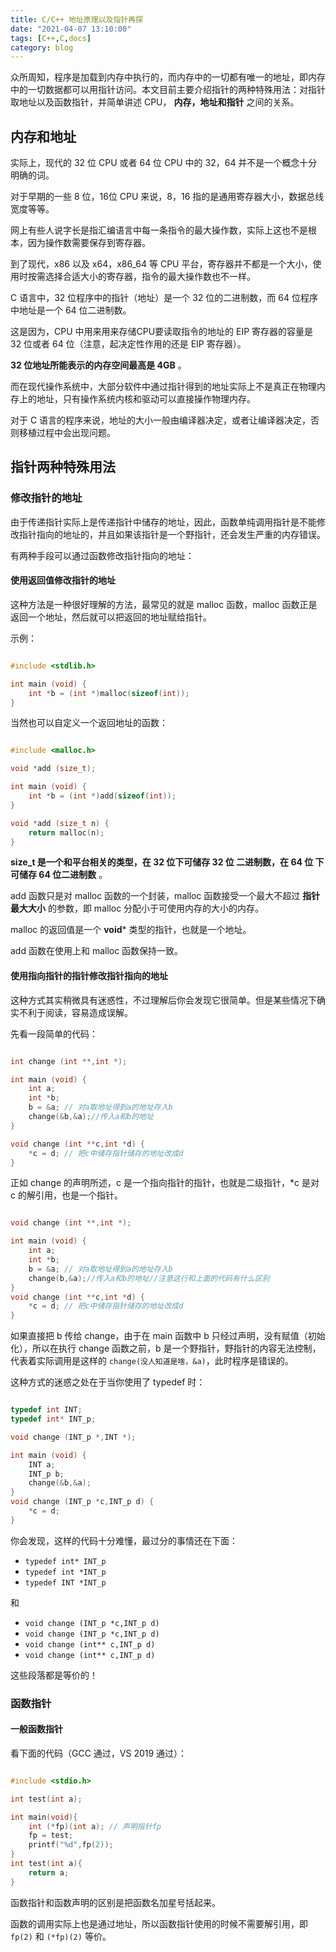 ```yaml
---
title: C/C++ 地址原理以及指针再探
date: "2021-04-07 13:10:00"
tags: [C++,C,docs]
category: blog
---
```

众所周知，程序是加载到内存中执行的，而内存中的一切都有唯一的地址，即内存中的一切数据都可以用指针访问。本文目前主要介绍指针的两种特殊用法：对指针取地址以及函数指针，并简单讲述 CPU， **内存，地址和指针** 之间的关系。

<!-- more -->

## 内存和地址

实际上，现代的 32 位 CPU 或者 64 位 CPU 中的 32，64 并不是一个概念十分明确的词。

对于早期的一些 8 位，16位 CPU 来说，8，16 指的是通用寄存器大小，数据总线宽度等等。

网上有些人说字长是指汇编语言中每一条指令的最大操作数，实际上这也不是根本，因为操作数需要保存到寄存器。

到了现代，x86 以及 x64，x86_64 等 CPU 平台，寄存器并不都是一个大小，使用时按需选择合适大小的寄存器，指令的最大操作数也不一样。

C 语言中，32 位程序中的指针（地址）是一个 32 位的二进制数，而 64 位程序中地址是一个 64 位二进制数。

这是因为，CPU 中用来用来存储CPU要读取指令的地址的 EIP 寄存器的容量是 32 位或者 64 位（注意，起决定性作用的还是 EIP 寄存器）。

 **32 位地址所能表示的内存空间最高是 4GB** 。

而在现代操作系统中，大部分软件中通过指针得到的地址实际上不是真正在物理内存上的地址，只有操作系统内核和驱动可以直接操作物理内存。

对于 C 语言的程序来说，地址的大小一般由编译器决定，或者让编译器决定，否则移植过程中会出现问题。

## 指针两种特殊用法

### 修改指针的地址

由于传递指针实际上是传递指针中储存的地址，因此，函数单纯调用指针是不能修改指针指向的地址的，并且如果该指针是一个野指针，还会发生严重的内存错误。

有两种手段可以通过函数修改指针指向的地址：

#### 使用返回值修改指针的地址

这种方法是一种很好理解的方法，最常见的就是 malloc 函数，malloc 函数正是返回一个地址，然后就可以把返回的地址赋给指针。

示例：

```cpp

#include <stdlib.h>

int main (void) {
    int *b = (int *)malloc(sizeof(int));
}

```

当然也可以自定义一个返回地址的函数：

```cpp

#include <malloc.h>

void *add (size_t);

int main (void) {
    int *b = (int *)add(sizeof(int));
}

void *add (size_t n) {
    return malloc(n);
}

```

 **size_t 是一个和平台相关的类型，在 32 位下可储存 32 位 二进制数，在 64 位 下可储存 64 位二进制数** 。

add 函数只是对 malloc 函数的一个封装，malloc 函数接受一个最大不超过 **指针最大大小** 的参数，即 malloc 分配小于可使用内存的大小的内存。

malloc 的返回值是一个 **void*** 类型的指针，也就是一个地址。

add 函数在使用上和 malloc 函数保持一致。

#### 使用指向指针的指针修改指针指向的地址

这种方式其实稍微具有迷惑性，不过理解后你会发现它很简单。但是某些情况下确实不利于阅读，容易造成误解。

先看一段简单的代码：

```cpp

int change (int **,int *);

int main (void) {
    int a;
    int *b;
    b = &a; // 对a取地址得到a的地址存入b
    change(&b,&a);//传入a和b的地址
}

void change (int **c,int *d) {
    *c = d; // 把c中储存指针储存的地址改成d
}

```

正如 change 的声明所述，c 是一个指向指针的指针，也就是二级指针，*c 是对 c 的解引用，也是一个指针。

```cpp

void change (int **,int *);

int main (void) {
    int a;
    int *b;
    b = &a; // 对a取地址得到a的地址存入b
    change(b,&a);//传入a和b的地址//注意这行和上面的代码有什么区别
}
void change (int **c,int *d) {
    *c = d; // 把c中储存指针储存的地址改成d
}

```

如果直接把 b 传给 change，由于在 main 函数中 b 只经过声明，没有赋值（初始化），所以在执行 change 函数之前，b 是一个野指针，野指针的内容无法控制，代表着实际调用是这样的 `change(没人知道是啥，&a)`，此时程序是错误的。

这种方式的迷惑之处在于当你使用了 typedef 时：

```cpp

typedef int INT;
typedef int* INT_p;

void change (INT_p *,INT *);

int main (void) {
    INT a;
    INT_p b;
    change(&b,&a);
}
void change (INT_p *c,INT_p d) {
    *c = d;
}

```

你会发现，这样的代码十分难懂，最过分的事情还在下面：

+ `typedef int* INT_p`
+ `typedef int *INT_p`
+ `typedef INT *INT_p`

和

+ `void change (INT_p *c,INT_p d)`
+ `void change (INT_p *c,INT_p d)`
+ `void change (int** c,INT_p d)`
+ `void change (int** c,INT_p d)`

这些段落都是等价的！

### 函数指针

#### 一般函数指针

看下面的代码（GCC 通过，VS 2019 通过）：

```cpp

#include <stdio.h>

int test(int a);

int main(void){
    int (*fp)(int a); // 声明指针fp
    fp = test;
    printf("%d",fp(2));
}
int test(int a){
    return a;
}

```

函数指针和函数声明的区别是把函数名加星号括起来。

函数的调用实际上也是通过地址，所以函数指针使用的时候不需要解引用，即 `fp(2)` 和 `(*fp)(2)` 等价。